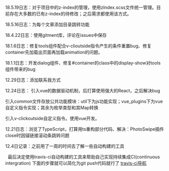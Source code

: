 18.5.19日志：对于项目中的z-index的管理，使用zIndex.scss文件统一管理。目前存在大多数的已有z-index的待修改；之后需求都使用该方式。

18.5.16日志：为每个文章添加目录跳转功能

18.4.22日志：使用gitment库，评论在issues中保存

18.1.6日志：修复tools组件配合v-clioutside指令产生的条件重置bug、修复container先加载出页面再加载animation的问题。

18.1.1日志：开发dialog组件、修复#container的class中的display-show对tools组件带来的bug

12.29日志：添加联系我方式

12.24日志：
引入vue的数据驱动机制，后打算使用强大的React，之后解决bug

引入common文件存放公共功能模块：util下为js功能实现；vue_plugins下为vue自定义指令实现；其余为枚举类型和其Map转换

引入v-clickoutside自定义指令。使用vue开发。

12.21日志：浏览了TypeScript，打算用ts重构部分代码、解决：PhotoSwipe插件close时因锚链接滚动条跳转问题

12.4日记录：之前用了一周的时间去了解一些自动构建的工具

    最后决定使用travis-ci自动构建的工具来帮助自己实现持续集成CI(continuous intergration)
    下面的步骤就可以简化为git push代码就行了
[travis-ci导航](https://travis-ci.org/)
